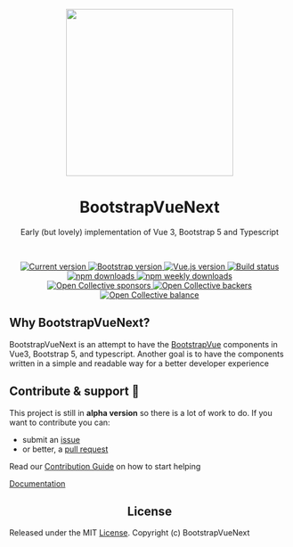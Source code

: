 <p align="center">
  <a href="https://bootstrap-vue-next.github.io/bootstrap-vue-next/">
    <img src="https://bootstrap-vue-next.github.io/bootstrap-vue-next/logo.png" width="300">
  </a>
</p>

<h1 align="center">BootstrapVueNext</h1>

<p align="center">Early (but lovely) implementation of Vue 3, Bootstrap 5 and Typescript</p>

<br>

<p align="center">
  <a href="https://www.npmjs.com/package/bootstrap-vue-next">
    <img src="https://flat.badgen.net/npm/v/bootstrap-vue-next" alt="Current version">
  </a>
  <a href="https://getbootstrap.com/docs/5.0/getting-started/introduction/">
    <img src="https://flat.badgen.net/badge/bootstrap/5.0.x/563d7c" alt="Bootstrap version">
  </a>
  <a href="https://v3.vuejs.org/">
    <img src="https://flat.badgen.net/badge/vue.js/3.0.x/4fc08d" alt="Vue.js version">
  </a>

  <a href="https://github.com/bootstrap-vue-next/bootstrap-vue-next/actions?workflow=Tests">
    <img src="https://flat.badgen.net/github/status/bootstrap-vue-next/bootstrap-vue-next" alt="Build status">
  </a>

  <br>

  <a href="https://www.npmjs.com/package/bootstrap-vue-next">
    <img src="https://flat.badgen.net/npm/dt/bootstrap-vue-next" alt="npm downloads">
  </a>
  <a href="https://www.npmjs.com/package/bootstrap-vue-next">
    <img src="https://flat.badgen.net/npm/dw/bootstrap-vue-next" alt="npm weekly downloads">
  </a>

  <br>

  <a href="https://opencollective.com/bootstrap-vue-next#sponsor">
    <img src="https://opencollective.com/bootstrap-vue-next/sponsors/badge.svg?style=flat-square" alt="Open Collective sponsors">
  </a>
  <a href="https://opencollective.com/bootstrap-vue-next#backer">
    <img src="https://flat.badgen.net/opencollective/backers/bootstrap-vue-next" alt="Open Collective backers">
  </a>
  <a href="https://opencollective.com/bootstrap-vue-next">
    <img src="https://flat.badgen.net/opencollective/balance/bootstrap-vue-next" alt="Open Collective balance">
  </a>
</p>

## Why BootstrapVueNext?

BootstrapVueNext is an attempt to have the [BootstrapVue](https://bootstrap-vue.org/) components in Vue3, Bootstrap 5, and typescript. Another goal is to have the components written in a simple and readable way for a better developer experience

## Contribute & support 🙌

This project is still in **alpha version** so there is a lot of work to do. If you want to contribute you can:

- submit an [issue](https://github.com/bootstrap-vue-next/bootstrap-vue-next/issues)
- or better, a [pull request](https://github.com/bootstrap-vue-next/bootstrap-vue-next/pulls)

Read our [Contribution Guide](https://github.com/bootstrap-vue-next/bootstrap-vue-next/blob/main/CONTRIBUTING.md) on how to start helping

[Documentation](https://github.com/bootstrap-vue-next/bootstrap-vue-next/tree/main/apps/docs/docs/getting-started)

<h2 align="center">License</h2>

Released under the MIT [License](./LICENSE). Copyright (c) BootstrapVueNext
